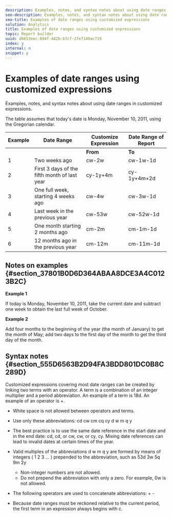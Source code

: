 ```yaml
---
description: Examples, notes, and syntax notes about using date ranges in customized expressions.
seo-description: Examples, notes, and syntax notes about using date ranges in customized expressions.
seo-title: Examples of date ranges using customized expressions
solution: Analytics
title: Examples of date ranges using customized expressions
topic: Report builder
uuid: d6653eec-694f-442b-b7cf-2fef140ac719
index: y
internal: n
snippet: y
---
```


# Examples of date ranges using customized expressions

Examples, notes, and syntax notes about using date ranges in customized expressions.

The table assumes that today's date is Monday, November 10, 2011, using the Gregorian calendar. 

|  Example  | Date Range  | Customize Expression  | Date Range of Report  |
|---|---|---|---|
|  | | **From** | **To** | |
|  1  | Two weeks ago  | cw-2w  | cw-1w-1d  | 26 Oct to 1 Nov  |
|  2  | First 3 days of the fifth month of last year  | cy-1y+4m  | cy-1y+4m+2d  | 1 May to 3 May 2010  |
|  3  | One full week, starting 4 weeks ago  | cw-4w  | cw-3w-1d  | 12 Oct to 18 Oct  |
|  4  | Last week in the previous year  | cw-53w  | cw-52w-1d  | Nov to 9 Nov 2010  |
|  5  | One month starting 2 months ago  | cm-2m  | cm-1m-1d  | 1 Sept to 30 Sept  |
|  6  | 12 months ago in the previous year  | cm-12m  | cm-11m-1d  | 1 Nov to 30 Nov 2010  |

## Notes on examples {#section_37801B0D6D364ABAA8DCE3A4C0123B2C}

**Example 1**

If today is Monday, November 10, 2011, take the current date and subtract one week to obtain the last full week of October.

**Example 2**

Add four months to the beginning of the year (the month of January) to get the month of May; add two days to the first day of the month to get the third day of the month.

## Syntax notes {#section_555D6563B2D94FA3BDD801DC0B8C289D}

Customized expressions covering most date ranges can be created by linking two terms with an operator. A term is a combination of an integer multiplier and a period abbreviation. An example of a term is 18d. An example of an operator is +.

* White space is not allowed between operators and terms. 
* Use only these abbreviations: cd cw cm cq cy d w m q y 
* The best practice is to use the same date reference in the start date and in the end date: cd, cd, or cw, cw, or cy, cy. Mixing date references can lead to invalid dates at certain times of the year. 
* Valid multiples of the abbreviations d w m q y are formed by means of integers ( 1 2 3 ... ) prepended to the abbreviation, such as 53d 3w 5q 9m 2y

    * Non-integer numbers are not allowed. 
    * Do not prepend the abbreviation with only a zero. For example, 0w is not allowed.

* The following operators are used to concatenate abbreviations: + - 
* Because date ranges must be reckoned relative to the current period, the first term in an expression always begins with c.

